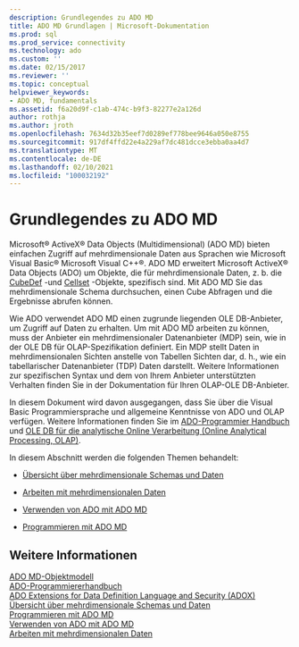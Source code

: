 ```yaml
---
description: Grundlegendes zu ADO MD
title: ADO MD Grundlagen | Microsoft-Dokumentation
ms.prod: sql
ms.prod_service: connectivity
ms.technology: ado
ms.custom: ''
ms.date: 02/15/2017
ms.reviewer: ''
ms.topic: conceptual
helpviewer_keywords:
- ADO MD, fundamentals
ms.assetid: f6a20d9f-c1ab-474c-b9f3-82277e2a126d
author: rothja
ms.author: jroth
ms.openlocfilehash: 7634d32b35eef7d0289ef778bee9646a050e8755
ms.sourcegitcommit: 917df4ffd22e4a229af7dc481dcce3ebba0aa4d7
ms.translationtype: MT
ms.contentlocale: de-DE
ms.lasthandoff: 02/10/2021
ms.locfileid: "100032192"
---
```

# <a name="ado-md-fundamentals"></a>Grundlegendes zu ADO MD
Microsoft® ActiveX® Data Objects (Multidimensional) (ADO MD) bieten einfachen Zugriff auf mehrdimensionale Daten aus Sprachen wie Microsoft Visual Basic® Microsoft Visual C++®. ADO MD erweitert Microsoft ActiveX® Data Objects (ADO) um Objekte, die für mehrdimensionale Daten, z. b. die [CubeDef](../../reference/ado-md-api/cubedef-object-ado-md.md) -und [Cellset](../../reference/ado-md-api/cellset-object-ado-md.md) -Objekte, spezifisch sind. Mit ADO MD Sie das mehrdimensionale Schema durchsuchen, einen Cube Abfragen und die Ergebnisse abrufen können.  
  
 Wie ADO verwendet ADO MD einen zugrunde liegenden OLE DB-Anbieter, um Zugriff auf Daten zu erhalten. Um mit ADO MD arbeiten zu können, muss der Anbieter ein mehrdimensionaler Datenanbieter (MDP) sein, wie in der OLE DB für OLAP-Spezifikation definiert. Ein MDP stellt Daten in mehrdimensionalen Sichten anstelle von Tabellen Sichten dar, d. h., wie ein tabellarischer Datenanbieter (TDP) Daten darstellt. Weitere Informationen zur spezifischen Syntax und dem von Ihrem Anbieter unterstützten Verhalten finden Sie in der Dokumentation für Ihren OLAP-OLE DB-Anbieter.  
  
 In diesem Dokument wird davon ausgegangen, dass Sie über die Visual Basic Programmiersprache und allgemeine Kenntnisse von ADO und OLAP verfügen. Weitere Informationen finden Sie im [ADO-Programmier Handbuch](../ado-programmer-s-guide.md) und [OLE DB für die analytische Online Verarbeitung (Online Analytical Processing, OLAP)](/previous-versions/windows/desktop/ms717005(v=vs.85)).  
  
 In diesem Abschnitt werden die folgenden Themen behandelt:  
  
-   [Übersicht über mehrdimensionale Schemas und Daten](./overview-of-multidimensional-schemas-and-data.md)  
  
-   [Arbeiten mit mehrdimensionalen Daten](./working-with-multidimensional-data.md)  
  
-   [Verwenden von ADO mit ADO MD](./using-ado-with-ado-md.md)  
  
-   [Programmieren mit ADO MD](./programming-with-ado-md.md)  
  
## <a name="see-also"></a>Weitere Informationen  
 [ADO MD-Objektmodell](../../reference/ado-md-api/ado-md-object-model.md)   
 [ADO-Programmiererhandbuch](../ado-programmer-s-guide.md)   
 [ADO Extensions for Data Definition Language and Security (ADOX)](../extensions/ado-extensions-for-data-definition-language-and-security-adox.md)   
 [Übersicht über mehrdimensionale Schemas und Daten](./overview-of-multidimensional-schemas-and-data.md)   
 [Programmieren mit ADO MD](./programming-with-ado-md.md)   
 [Verwenden von ADO mit ADO MD](./using-ado-with-ado-md.md)   
 [Arbeiten mit mehrdimensionalen Daten](./working-with-multidimensional-data.md)